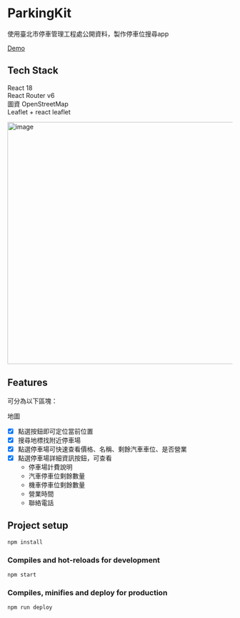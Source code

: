 # ParkingKit
使用臺北市停車管理工程處公開資料，製作停車位搜尋app

[Demo](https://emilydev-parkingkit.netlify.app/)



## Tech Stack
React 18 \
React Router v6 \
圖資 OpenStreetMap \
Leaflet + react leaflet

<img width="542" alt="image" src="https://user-images.githubusercontent.com/37633033/201451163-e7479c75-2097-4717-95c8-3d5851743af0.png">


## Features

可分為以下區塊：

地圖
- [x] 點選按鈕即可定位當前位置
- [x] 搜尋地標找附近停車場
- [x] 點選停車場可快速查看價格、名稱、剩餘汽車車位、是否營業
- [x] 點選停車場詳細資訊按鈕，可查看
  - 停車場計費說明
  - 汽車停車位剩餘數量
  - 機車停車位剩餘數量
  - 營業時間
  - 聯絡電話


## Project setup
```
npm install
```

### Compiles and hot-reloads for development
```
npm start
```

### Compiles, minifies and deploy for production
```
npm run deploy
```
